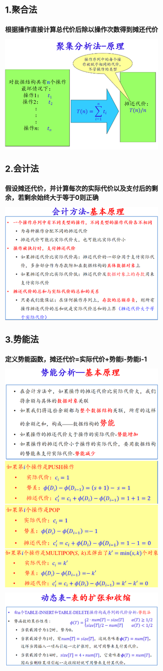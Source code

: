 # 1.聚合法
## 根据操作直接计算总代价后除以操作次数得到摊还代价
![输入图片说明](/imgs/2025-06-13/XELhP7SRxOG5SAsc.png)
# 2.会计法
## 假设摊还代价，并计算每次的实际代价以及支付后的剩余，若剩余始终大于等于0则正确
![输入图片说明](/imgs/2025-06-13/rLZzzlGUvCYECoqT.png)
# 3.势能法
## 定义势能函数，摊还代价=实际代价+势能i-势能i-1
![输入图片说明](/imgs/2025-06-13/fHYkNHyhJqF0qWaK.png)
![输入图片说明](/imgs/2025-06-14/teSFWGogi8oeBED8.png)![输入图片说明](/imgs/2025-06-14/vjvHoLHXhYMw1PMI.png)
![输入图片说明](/imgs/2025-06-14/UMaHkZDzhQLq2PK2.png)

![输入图片说明](/imgs/2025-06-13/AMB6jl6hX65CIG5E.png)
<!--stackedit_data:
eyJoaXN0b3J5IjpbNjY4NzA3OTQyLDkzMjYzODgxXX0=
-->